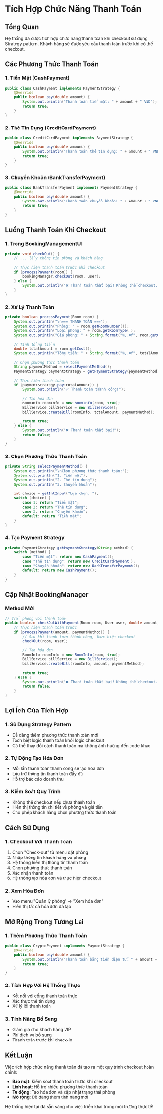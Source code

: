 # Tích Hợp Chức Năng Thanh Toán

## Tổng Quan

Hệ thống đã được tích hợp chức năng thanh toán khi checkout sử dụng Strategy pattern. Khách hàng sẽ được yêu cầu thanh toán trước khi có thể checkout.

## Các Phương Thức Thanh Toán

### 1. Tiền Mặt (CashPayment)
```java
public class CashPayment implements PaymentStrategy {
    @Override
    public boolean pay(double amount) {
        System.out.println("Thanh toán tiền mặt: " + amount + " VND");
        return true;
    }
}
```

### 2. Thẻ Tín Dụng (CreditCardPayment)
```java
public class CreditCardPayment implements PaymentStrategy {
    @Override
    public boolean pay(double amount) {
        System.out.println("Thanh toán thẻ tín dụng: " + amount + " VND");
        return true;
    }
}
```

### 3. Chuyển Khoản (BankTransferPayment)
```java
public class BankTransferPayment implements PaymentStrategy {
    @Override
    public boolean pay(double amount) {
        System.out.println("Thanh toán chuyển khoản: " + amount + " VND");
        return true;
    }
}
```

## Luồng Thanh Toán Khi Checkout

### 1. Trong BookingManagementUI
```java
private void checkOut() {
    // ... lấy thông tin phòng và khách hàng
    
    // Thực hiện thanh toán trước khi checkout
    if (processPayment(room)) {
        bookingManager.checkOut(room, user);
    } else {
        System.out.println("❌ Thanh toán thất bại! Không thể checkout.");
    }
}
```

### 2. Xử Lý Thanh Toán
```java
private boolean processPayment(Room room) {
    System.out.println("\n=== THANH TOÁN ===");
    System.out.println("Phòng: " + room.getRoomNumber());
    System.out.println("Loại phòng: " + room.getRoomType());
    System.out.println("Giá phòng: " + String.format("%,.0f", room.getCost()) + " VND");
    
    // Tính tổng tiền
    double totalAmount = room.getCost();
    System.out.println("Tổng tiền: " + String.format("%,.0f", totalAmount) + " VND");
    
    // Chọn phương thức thanh toán
    String paymentMethod = selectPaymentMethod();
    PaymentStrategy paymentStrategy = getPaymentStrategy(paymentMethod);
    
    // Thực hiện thanh toán
    if (paymentStrategy.pay(totalAmount)) {
        System.out.println("✅ Thanh toán thành công!");
        
        // Tạo hóa đơn
        RoomInfo roomInfo = new RoomInfo(room, true);
        BillService billService = new BillService();
        billService.createBill(roomInfo, totalAmount, paymentMethod);
        
        return true;
    } else {
        System.out.println("❌ Thanh toán thất bại!");
        return false;
    }
}
```

### 3. Chọn Phương Thức Thanh Toán
```java
private String selectPaymentMethod() {
    System.out.println("\nChọn phương thức thanh toán:");
    System.out.println("1. Tiền mặt");
    System.out.println("2. Thẻ tín dụng");
    System.out.println("3. Chuyển khoản");
    
    int choice = getIntInput("Lựa chọn: ");
    switch (choice) {
        case 1: return "Tiền mặt";
        case 2: return "Thẻ tín dụng";
        case 3: return "Chuyển khoản";
        default: return "Tiền mặt";
    }
}
```

### 4. Tạo Payment Strategy
```java
private PaymentStrategy getPaymentStrategy(String method) {
    switch (method) {
        case "Tiền mặt": return new CashPayment();
        case "Thẻ tín dụng": return new CreditCardPayment();
        case "Chuyển khoản": return new BankTransferPayment();
        default: return new CashPayment();
    }
}
```

## Cập Nhật BookingManager

### Method Mới
```java
// Trả phòng với thanh toán
public boolean checkOutWithPayment(Room room, User user, double amount, String paymentMethod) {
    // Thực hiện thanh toán trước
    if (processPayment(amount, paymentMethod)) {
        // Sau khi thanh toán thành công, thực hiện checkout
        checkOut(room, user);
        
        // Tạo hóa đơn
        RoomInfo roomInfo = new RoomInfo(room, true);
        BillService billService = new BillService();
        billService.createBill(roomInfo, amount, paymentMethod);
        
        return true;
    } else {
        System.out.println("❌ Thanh toán thất bại! Không thể checkout.");
        return false;
    }
}
```

## Lợi Ích Của Tích Hợp

### 1. Sử Dụng Strategy Pattern
- Dễ dàng thêm phương thức thanh toán mới
- Tách biệt logic thanh toán khỏi logic checkout
- Có thể thay đổi cách thanh toán mà không ảnh hưởng đến code khác

### 2. Tự Động Tạo Hóa Đơn
- Mỗi lần thanh toán thành công sẽ tạo hóa đơn
- Lưu trữ thông tin thanh toán đầy đủ
- Hỗ trợ báo cáo doanh thu

### 3. Kiểm Soát Quy Trình
- Không thể checkout nếu chưa thanh toán
- Hiển thị thông tin chi tiết về phòng và giá tiền
- Cho phép khách hàng chọn phương thức thanh toán

## Cách Sử Dụng

### 1. Checkout Với Thanh Toán
1. Chọn "Check-out" từ menu đặt phòng
2. Nhập thông tin khách hàng và phòng
3. Hệ thống hiển thị thông tin thanh toán
4. Chọn phương thức thanh toán
5. Xác nhận thanh toán
6. Hệ thống tạo hóa đơn và thực hiện checkout

### 2. Xem Hóa Đơn
- Vào menu "Quản lý phòng" → "Xem hóa đơn"
- Hiển thị tất cả hóa đơn đã tạo

## Mở Rộng Trong Tương Lai

### 1. Thêm Phương Thức Thanh Toán
```java
public class CryptoPayment implements PaymentStrategy {
    @Override
    public boolean pay(double amount) {
        System.out.println("Thanh toán bằng tiền điện tử: " + amount + " VND");
        return true;
    }
}
```

### 2. Tích Hợp Với Hệ Thống Thực
- Kết nối với cổng thanh toán thực
- Xác thực thẻ tín dụng
- Xử lý lỗi thanh toán

### 3. Tính Năng Bổ Sung
- Giảm giá cho khách hàng VIP
- Phí dịch vụ bổ sung
- Thanh toán trước khi check-in

## Kết Luận

Việc tích hợp chức năng thanh toán đã tạo ra một quy trình checkout hoàn chỉnh:
- **Bảo mật**: Kiểm soát thanh toán trước khi checkout
- **Linh hoạt**: Hỗ trợ nhiều phương thức thanh toán
- **Tự động**: Tạo hóa đơn và cập nhật trạng thái phòng
- **Mở rộng**: Dễ dàng thêm tính năng mới

Hệ thống hiện tại đã sẵn sàng cho việc triển khai trong môi trường thực tế! 
